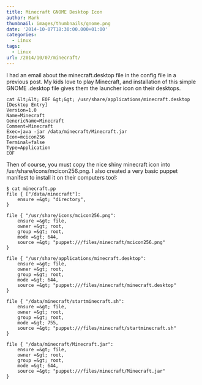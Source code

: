 ```yaml
---
title: Minecraft GNOME Desktop Icon
author: Mark
thumbnail: images/thumbnails/gnome.png
date: '2014-10-07T18:30:00.000+01:00'
categories:
  - Linux
tags:
  - Linux
url: /2014/10/07/minecraft/
---
```



I had an email about the minecraft.desktop file in the config file in a previous post. My kids love to play Minecraft, and installation of this simple GNOME .desktop file gives them the launcher icon on their desktops.  

``` shell
cat &lt;&lt; EOF &gt;&gt; /usr/share/applications/minecraft.desktop
[Desktop Entry]
Version=1.0
Name=Minecraft
GenericName=Minecraft
Comment=Minecraft
Exec=java -jar /data/minecraft/Minecraft.jar
Icon=mcicon256
Terminal=false
Type=Application
EOF

```

Then of course, you must copy the nice shiny minecraft icon into /usr/share/icons/mcicon256.png. I also created a very basic puppet manifest to install it on their computers too!:  

``` shell
$ cat minecraft.pp 
file { ["/data/minecraft"]:
    ensure =&gt; "directory",
}

file { "/usr/share/icons/mcicon256.png":
    ensure =&gt; file,
    owner =&gt; root,
    group =&gt; root,
    mode =&gt; 644,
    source =&gt; "puppet:///files/minecraft/mcicon256.png"
}

file { "/usr/share/applications/minecraft.desktop":
    ensure =&gt; file,
    owner =&gt; root,
    group =&gt; root,
    mode =&gt; 644,
    source =&gt; "puppet:///files/minecraft/minecraft.desktop"
}

file { "/data/minecraft/startminecraft.sh":
    ensure =&gt; file,
    owner =&gt; root,
    group =&gt; root,
    mode =&gt; 755,
    source =&gt; "puppet:///files/minecraft/startminecraft.sh"
}

file { "/data/minecraft/Minecraft.jar":
    ensure =&gt; file,
    owner =&gt; root,
    group =&gt; root,
    mode =&gt; 644,
    source =&gt; "puppet:///files/minecraft/Minecraft.jar"
}

```
